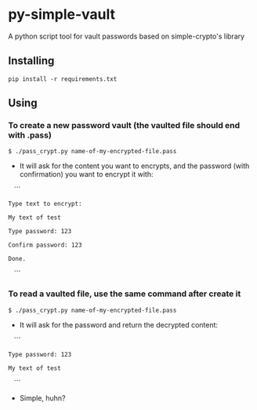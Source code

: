 # py-simple-vault
A python script tool for vault passwords based on simple-crypto's library

## Installing

    pip install -r requirements.txt

## Using

### To create a new password vault (the vaulted file should end with .pass)

    $ ./pass_crypt.py name-of-my-encrypted-file.pass

- It will ask for the content you want to encrypts, and the password (with confirmation) you want to encrypt it with:

    ```
    
    Type text to encrypt:
    
    My text of test
    
    Type password: 123
    
    Confirm password: 123
    
    Done.
    ```
    
### To read a vaulted file, use the same command after create it

    $ ./pass_crypt.py name-of-my-encrypted-file.pass

- It will ask for the password and return the decrypted content:

    ```
    
    Type password: 123
    
    My text of test
    ```
    
- Simple, huhn?
